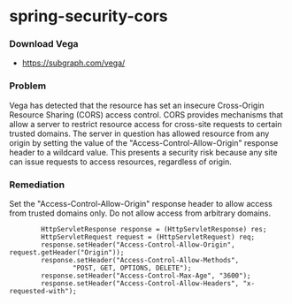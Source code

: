 # spring-security-cors

### Download Vega

 - https://subgraph.com/vega/
 
### Problem

Vega has detected that the resource has set an insecure Cross-Origin Resource Sharing (CORS) access control. CORS provides mechanisms that allow a server to restrict resource access for cross-site requests to certain trusted domains. The server in question has allowed resource from any origin by setting the value of the "Access-Control-Allow-Origin" response header to a wildcard value. This presents a security risk because any site can issue requests to access resources, regardless of origin. 

### Remediation

Set the "Access-Control-Allow-Origin" response header to allow access from trusted domains only. Do not allow access from arbitrary domains. 

```
        HttpServletResponse response = (HttpServletResponse) res;
		HttpServletRequest request = (HttpServletRequest) req;
		response.setHeader("Access-Control-Allow-Origin", request.getHeader("Origin"));
		response.setHeader("Access-Control-Allow-Methods",
				"POST, GET, OPTIONS, DELETE");
		response.setHeader("Access-Control-Max-Age", "3600");
		response.setHeader("Access-Control-Allow-Headers", "x-requested-with");
```
